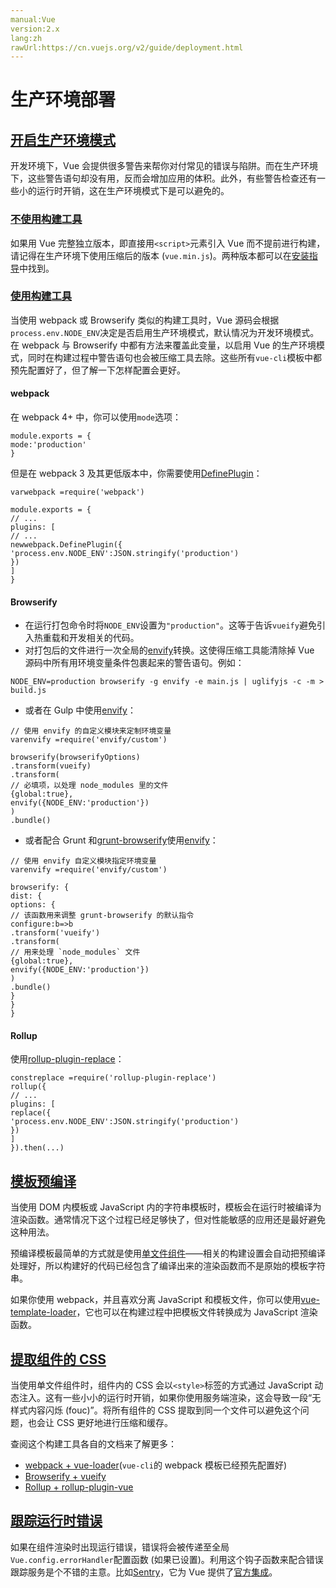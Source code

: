 ```yaml
---
manual:Vue
version:2.x
lang:zh
rawUrl:https://cn.vuejs.org/v2/guide/deployment.html
---
```



# 生产环境部署

## [开启生产环境模式](%24849#开启生产环境模式 "开启生产环境模式")<a name="开启生产环境模式"></a>


开发环境下，Vue 会提供很多警告来帮你对付常见的错误与陷阱。而在生产环境下，这些警告语句却没有用，反而会增加应用的体积。此外，有些警告检查还有一些小的运行时开销，这在生产环境模式下是可以避免的。


### [不使用构建工具](%24849#不使用构建工具 "不使用构建工具")<a name="不使用构建工具"></a>


如果用 Vue 完整独立版本，即直接用`<script>`元素引入 Vue 而不提前进行构建，请记得在生产环境下使用压缩后的版本 (`vue.min.js`)。两种版本都可以在[安装指导](%24823#直接用-lt-script-gt-引入 "")中找到。


### [使用构建工具](%24849#使用构建工具 "使用构建工具")<a name="使用构建工具"></a>


当使用 webpack 或 Browserify 类似的构建工具时，Vue 源码会根据`process.env.NODE_ENV`决定是否启用生产环境模式，默认情况为开发环境模式。在 webpack 与 Browserify 中都有方法来覆盖此变量，以启用 Vue 的生产环境模式，同时在构建过程中警告语句也会被压缩工具去除。这些所有`vue-cli`模板中都预先配置好了，但了解一下怎样配置会更好。


#### webpack<a name="webpack"></a>


在 webpack 4+ 中，你可以使用`mode`选项：


```
module.exports = {
mode:'production'
}

``` 



但是在 webpack 3 及其更低版本中，你需要使用[DefinePlugin](%2458 "")：


```
varwebpack =require('webpack')

module.exports = {
// ...
plugins: [
// ...
newwebpack.DefinePlugin({
'process.env.NODE_ENV':JSON.stringify('production')
})
]
}

``` 


#### Browserify<a name="Browserify"></a>

* 在运行打包命令时将`NODE_ENV`设置为`"production"`。这等于告诉`vueify`避免引入热重载和开发相关的代码。
* 对打包后的文件进行一次全局的[envify](%2459 "")转换。这使得压缩工具能清除掉 Vue 源码中所有用环境变量条件包裹起来的警告语句。例如：

```
NODE_ENV=production browserify -g envify -e main.js | uglifyjs -c -m > build.js

``` 


* 或者在 Gulp 中使用[envify](%2459 "")：


```
// 使用 envify 的自定义模块来定制环境变量
varenvify =require('envify/custom')

browserify(browserifyOptions)
.transform(vueify)
.transform(
// 必填项，以处理 node_modules 里的文件
{global:true},
envify({NODE_ENV:'production'})
)
.bundle()

```
* 或者配合 Grunt 和[grunt-browserify](%25035 "")使用[envify](%2459 "")：


```
// 使用 envify 自定义模块指定环境变量
varenvify =require('envify/custom')

browserify: {
dist: {
options: {
// 该函数用来调整 grunt-browserify 的默认指令
configure:b=>b
.transform('vueify')
.transform(
// 用来处理 `node_modules` 文件
{global:true},
envify({NODE_ENV:'production'})
)
.bundle()
}
}
}

```

#### Rollup<a name="Rollup"></a>


使用[rollup-plugin-replace](%25003 "")：


```
constreplace =require('rollup-plugin-replace')
rollup({
// ...
plugins: [
replace({
'process.env.NODE_ENV':JSON.stringify('production')
})
]
}).then(...)

``` 


## [模板预编译](%24849#模板预编译 "模板预编译")<a name="模板预编译"></a>


当使用 DOM 内模板或 JavaScript 内的字符串模板时，模板会在运行时被编译为渲染函数。通常情况下这个过程已经足够快了，但对性能敏感的应用还是最好避免这种用法。



预编译模板最简单的方式就是使用[单文件组件](%24799 "")——相关的构建设置会自动把预编译处理好，所以构建好的代码已经包含了编译出来的渲染函数而不是原始的模板字符串。



如果你使用 webpack，并且喜欢分离 JavaScript 和模板文件，你可以使用[vue-template-loader](%25038 "")，它也可以在构建过程中把模板文件转换成为 JavaScript 渲染函数。


## [提取组件的 CSS](%24849#提取组件的-CSS "提取组件的 CSS")<a name="提取组件的-CSS"></a>


当使用单文件组件时，组件内的 CSS 会以`<style>`标签的方式通过 JavaScript 动态注入。这有一些小小的运行时开销，如果你使用服务端渲染，这会导致一段“无样式内容闪烁 (fouc)”。将所有组件的 CSS 提取到同一个文件可以避免这个问题，也会让 CSS 更好地进行压缩和缓存。



查阅这个构建工具各自的文档来了解更多：


* [webpack + vue-loader](%25040 "")(`vue-cli`的 webpack 模板已经预先配置好)
* [Browserify + vueify](%25041 "")
* [Rollup + rollup-plugin-vue](%25042 "")

## [跟踪运行时错误](%24849#跟踪运行时错误 "跟踪运行时错误")<a name="跟踪运行时错误"></a>


如果在组件渲染时出现运行错误，错误将会被传递至全局`Vue.config.errorHandler`配置函数 (如果已设置)。利用这个钩子函数来配合错误跟踪服务是个不错的主意。比如[Sentry](%25044 "")，它为 Vue 提供了[官方集成](%25045 "")。


